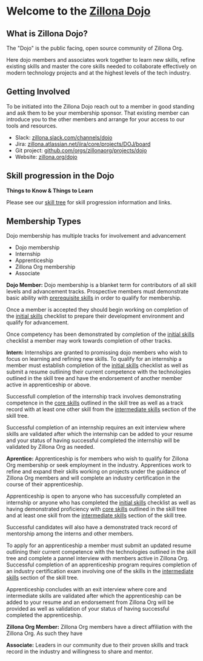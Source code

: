 # Welcome to the [Zillona Dojo](https://www.zillona.org/dojo)

## What is Zillona Dojo?

The "Dojo" is the public facing, open source community of Zillona Org.

Here dojo members and associates work together to learn new skills, refine
existing skills and master the core skills needed to collaborate effectively on 
modern technology projects and at the highest levels of the tech industry. 

## Getting Involved

To be initiated into the Zillona Dojo reach out to a member in good standing and
ask them to be your membership sponsor. That existing member can introduce you 
to the other members and arrange for your access to our tools and resources.
                                                                                 
 * Slack:
 [zillona.slack.com/channels/dojo](https://zillona.slack.com/channels/dojo)
 * Jira:
 [zillona.atlassian.net/jira/core/projects/DOJ/board](https://zillona.atlassian.net/jira/core/projects/DOJ/board)
 * Git project: 
 [github.com/orgs/zillonaorg/projects/dojo](https://github.com/orgs/zillonaorg/projects/1)
 * Website: 
 [zillona.org/dojo](https://www.zillona.org/dojo)

## Skill progression in the Dojo

**Things to Know & Things to Learn**

Please see our [skill tree](skill_tree.md) for skill progression 
information and links.

## Membership Types

Dojo membership has multiple tracks for involvement and advancement

 * Dojo membership
 * Internship
 * Apprenticeship
 * Zillona Org membership
 * Associate

**Dojo Member:** Dojo membership is a blanket term for contributors of all skill
levels and advancement tracks. Prospective members must demonstrate basic
ability with [prerequisite skills](../skill_tree/#prerequisite-skills) in order 
to qualify for membership.

Once a member is accepted they should begin working on completion of the 
[initial skills](../skill_tree/#initial-skills) checklist to prepare their
development environment and qualify for advancement.

Once competency has been demonstrated by completion of the 
[initial skills](../skill_tree/#initial-skills) checklist a member may work
towards completion of other tracks.

**Intern:** Internships are granted to promissing dojo members who wish to
focus on learning and refining new skills. To qualify for an internship a member
must establish completion of the 
[initial skills](../skill_tree/#initial-skills) checklist as well as submit a 
resume outlining their current competence with the technologies outlined in the 
skill tree and have the endorsement of another member active in apprenticeship 
or above.

Successfull completion of the internship track involves demonstrating competence 
in the [core skills](../skill_tree/#core-skills) outlined in the skill tree as 
well as a track record with at least one other skill from the 
[intermediate skills](../skill_tree/#intermediate-skills) section of the skill 
tree.

Successful completion of an internship requires an exit interview where skills
are validated after which the internship can be added to your resume and your
status of having successful completed the internship will be validated by 
Zillona Org as needed.

**Aprentice:** Apprenticeship is for members who wish to qualify for Zillona Org 
membership or seek employment in the industry. Apprentices work to refine and 
expand their skills working on projects under the guidance of Zillona Org 
members and will complete an industry certification in the course of their
apprenticeship.

Apprenticeship is open to anyone who has successfully completed an internship or
anyone who has completed the 
[initial skills](../skill_tree/#initial-skills) checklist as well as having
demonstrated proficiency with [core skills](../skill_tree/#core-skills) outlined 
in the skill tree and at least one skill from the
[intermediate skills](../skill_tree/#intermediate-skills) section of the skill 
tree.

Successful candidates will also have a demonstrated track record of mentorship 
among the interns and other members. 

To apply for an apprenticeship a member must submit an updated resume outlining 
their current competence with the technologies outlined in the skill tree and 
complete a pannel interview with members active in Zillona Org. 
Successful completion of an apprenticeship program requires completion of an
industry certification exam involving one of the skills in the 
[intermediate skills](../skill_tree/#intermediate-skills) section of the skill
tree.

Apprenticeship concludes with an exit interview where core and intermediate 
skills are validated after which the apprenticeship can be added to your resume 
and an endorsement from Zillona Org will be provided as well as validation of 
your status of having successful completed the apprenticeship.

**Zillona Org Member:** Zillona Org members have a direct affiliation with the
Zillona Org. As such they have 

**Associate:** Leaders in our community due to their proven skills and track 
record in the industry and willingness to share and mentor.

